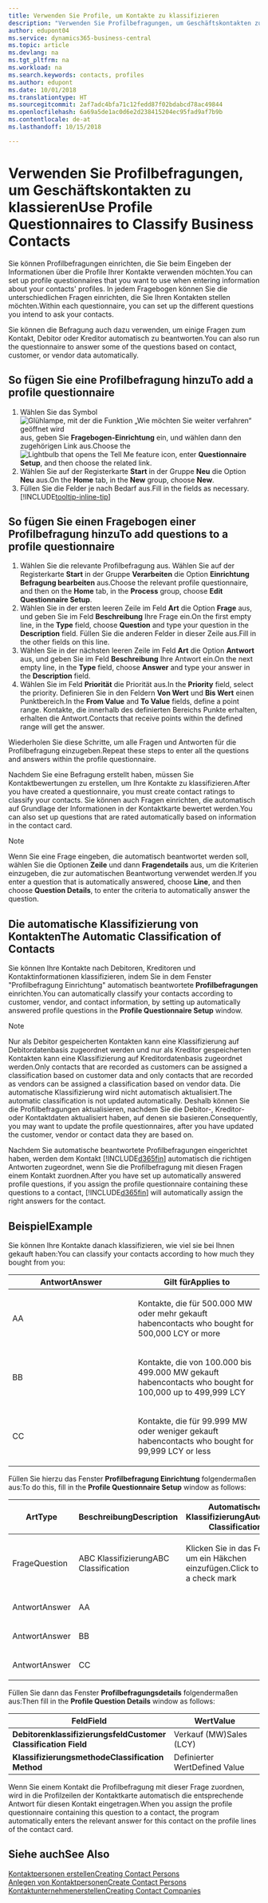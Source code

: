 ```yaml
---
title: Verwenden Sie Profile, um Kontakte zu klassifizieren
description: "Verwenden Sie Profilbefragungen, um Geschäftskontakten zu klassieren"
author: edupont04
ms.service: dynamics365-business-central
ms.topic: article
ms.devlang: na
ms.tgt_pltfrm: na
ms.workload: na
ms.search.keywords: contacts, profiles
ms.author: edupont
ms.date: 10/01/2018
ms.translationtype: HT
ms.sourcegitcommit: 2af7adc4bfa71c12fedd87f02bdabcd78ac49844
ms.openlocfilehash: 6a69a5de1ac0d6e2d238415204ec95fad9af7b9b
ms.contentlocale: de-at
ms.lasthandoff: 10/15/2018

---
```


# <a name="use-profile-questionnaires-to-classify-business-contacts"></a><span data-ttu-id="ec787-103">Verwenden Sie Profilbefragungen, um Geschäftskontakten zu klassieren</span><span class="sxs-lookup"><span data-stu-id="ec787-103">Use Profile Questionnaires to Classify Business Contacts</span></span>
<span data-ttu-id="ec787-104">Sie können Profilbefragungen einrichten, die Sie beim Eingeben der Informationen über die Profile Ihrer Kontakte verwenden möchten.</span><span class="sxs-lookup"><span data-stu-id="ec787-104">You can set up profile questionnaires that you want to use when entering information about your contacts' profiles.</span></span> <span data-ttu-id="ec787-105">In jedem Fragebogen können Sie die unterschiedlichen Fragen einrichten, die Sie Ihren Kontakten stellen möchten.</span><span class="sxs-lookup"><span data-stu-id="ec787-105">Within each questionnaire, you can set up the different questions you intend to ask your contacts.</span></span>  

<span data-ttu-id="ec787-106">Sie können die Befragung auch dazu verwenden, um einige Fragen zum Kontakt, Debitor oder Kreditor automatisch zu beantworten.</span><span class="sxs-lookup"><span data-stu-id="ec787-106">You can also run the questionnaire to answer some of the questions based on contact, customer, or vendor data automatically.</span></span>  

## <a name="to-add-a-profile-questionnaire"></a><span data-ttu-id="ec787-107">So fügen Sie eine Profilbefragung hinzu</span><span class="sxs-lookup"><span data-stu-id="ec787-107">To add a profile questionnaire</span></span>
1.  <span data-ttu-id="ec787-108">Wählen Sie das Symbol ![Glühlampe, mit der die Funktion „Wie möchten Sie weiter verfahren“ geöffnet wird](media/ui-search/search_small.png "Wie möchten Sie weiter verfahren?") aus, geben Sie **Fragebogen-Einrichtung** ein, und wählen dann den zugehörigen Link aus.</span><span class="sxs-lookup"><span data-stu-id="ec787-108">Choose the ![Lightbulb that opens the Tell Me feature](media/ui-search/search_small.png "Tell me what you want to do") icon, enter **Questionnaire Setup**, and then choose the related link.</span></span>  
2.  <span data-ttu-id="ec787-109">Wählen Sie auf der Registerkarte **Start** in der Gruppe **Neu** die Option **Neu** aus.</span><span class="sxs-lookup"><span data-stu-id="ec787-109">On the **Home** tab, in the **New** group, choose **New**.</span></span>  
3.  <span data-ttu-id="ec787-110">Füllen Sie die Felder je nach Bedarf aus.</span><span class="sxs-lookup"><span data-stu-id="ec787-110">Fill in the fields as necessary.</span></span> [!INCLUDE[tooltip-inline-tip](includes/tooltip-inline-tip_md.md)]  

## <a name="to-add-questions-to-a-profile-questionnaire"></a><span data-ttu-id="ec787-111">So fügen Sie einen Fragebogen einer Profilbefragung hinzu</span><span class="sxs-lookup"><span data-stu-id="ec787-111">To add questions to a profile questionnaire</span></span>
1.  <span data-ttu-id="ec787-112">Wählen Sie die relevante Profilbefragung aus. Wählen Sie auf der Registerkarte **Start** in der Gruppe **Verarbeiten** die Option **Einrichtung Befragung bearbeiten** aus.</span><span class="sxs-lookup"><span data-stu-id="ec787-112">Choose the relevant profile questionnaire, and then on the **Home** tab, in the **Process** group, choose **Edit Questionnaire Setup**.</span></span>  
2.  <span data-ttu-id="ec787-113">Wählen Sie in der ersten leeren Zeile im Feld **Art** die Option **Frage** aus, und geben Sie im Feld **Beschreibung** Ihre Frage ein.</span><span class="sxs-lookup"><span data-stu-id="ec787-113">On the first empty line, in the **Type** field, choose **Question** and type your question in the **Description** field.</span></span> <span data-ttu-id="ec787-114">Füllen Sie die anderen Felder in dieser Zeile aus.</span><span class="sxs-lookup"><span data-stu-id="ec787-114">Fill in the other fields on this line.</span></span>  
3.  <span data-ttu-id="ec787-115">Wählen Sie in der nächsten leeren Zeile im Feld **Art** die Option **Antwort** aus, und geben Sie im Feld **Beschreibung** Ihre Antwort ein.</span><span class="sxs-lookup"><span data-stu-id="ec787-115">On the next empty line, in the **Type** field, choose **Answer** and type your answer in the **Description** field.</span></span>  
4.  <span data-ttu-id="ec787-116">Wählen Sie im Feld **Priorität** die Priorität aus.</span><span class="sxs-lookup"><span data-stu-id="ec787-116">In the **Priority** field, select the priority.</span></span> <span data-ttu-id="ec787-117">Definieren Sie in den Feldern **Von Wert** und **Bis Wert** einen Punktbereich.</span><span class="sxs-lookup"><span data-stu-id="ec787-117">In the **From Value** and **To Value** fields, define a point range.</span></span> <span data-ttu-id="ec787-118">Kontakte, die innerhalb des definierten Bereichs Punkte erhalten, erhalten die Antwort.</span><span class="sxs-lookup"><span data-stu-id="ec787-118">Contacts that receive points within the defined range will get the answer.</span></span>  

<span data-ttu-id="ec787-119">Wiederholen Sie diese Schritte, um alle Fragen und Antworten für die Profilbefragung einzugeben.</span><span class="sxs-lookup"><span data-stu-id="ec787-119">Repeat these steps to enter all the questions and answers within the profile questionnaire.</span></span>

<span data-ttu-id="ec787-120">Nachdem Sie eine Befragung erstellt haben, müssen Sie Kontaktbewertungen zu erstellen, um Ihre Kontakte zu klassifizieren.</span><span class="sxs-lookup"><span data-stu-id="ec787-120">After you have created a questionnaire, you must create contact ratings to classify your contacts.</span></span> <span data-ttu-id="ec787-121">Sie können auch Fragen einrichten, die automatisch auf Grundlage der Informationen in der Kontaktkarte bewertet werden.</span><span class="sxs-lookup"><span data-stu-id="ec787-121">You can also set up questions that are rated automatically based on information in the contact card.</span></span>  

> [!NOTE]
> <span data-ttu-id="ec787-122">Wenn Sie eine Frage eingeben, die automatisch beantwortet werden soll, wählen Sie die Optionen <STRONG>Zeile</STRONG> und dann <STRONG>Fragendetails</STRONG> aus, um die Kriterien einzugeben, die zur automatischen Beantwortung verwendet werden.</span><span class="sxs-lookup"><span data-stu-id="ec787-122">If you enter a question that is automatically answered, choose <STRONG>Line</STRONG>, and then choose <STRONG>Question Details</STRONG>, to enter the criteria to automatically answer the question.</span></span>

## <a name="the-automatic-classification-of-contacts"></a><span data-ttu-id="ec787-123">Die automatische Klassifizierung von Kontakten</span><span class="sxs-lookup"><span data-stu-id="ec787-123">The Automatic Classification of Contacts</span></span>
<span data-ttu-id="ec787-124">Sie können Ihre Kontakte nach Debitoren, Kreditoren und Kontaktinformationen klassifizieren, indem Sie in dem Fenster "Profilbefragung Einrichtung" automatisch beantwortete **Profilbefragungen** einrichten.</span><span class="sxs-lookup"><span data-stu-id="ec787-124">You can automatically classify your contacts according to customer, vendor, and contact information, by setting up automatically answered profile questions in the **Profile Questionnaire Setup** window.</span></span>  

> [!NOTE]
> <span data-ttu-id="ec787-125">Nur als Debitor gespeicherten Kontakten kann eine Klassifizierung auf Debitordatenbasis zugeordnet werden und nur als Kreditor gespeicherten Kontakten kann eine Klassifizierung auf Kreditordatenbasis zugeordnet werden.</span><span class="sxs-lookup"><span data-stu-id="ec787-125">Only contacts that are recorded as customers can be assigned a classification based on customer data and only contacts that are recorded as vendors can be assigned a classification based on vendor data.</span></span> <span data-ttu-id="ec787-126">Die automatische Klassifizierung wird nicht automatisch aktualisiert.</span><span class="sxs-lookup"><span data-stu-id="ec787-126">The automatic classification is not updated automatically.</span></span> <span data-ttu-id="ec787-127">Deshalb können Sie die Profilbefragungen aktualisieren, nachdem Sie die Debitor-, Kreditor- oder Kontaktdaten aktualisiert haben, auf denen sie basieren.</span><span class="sxs-lookup"><span data-stu-id="ec787-127">Consequently, you may want to update the profile questionnaires, after you have updated the customer, vendor or contact data they are based on.</span></span>  

<span data-ttu-id="ec787-128">Nachdem Sie automatische beantwortete Profilbefragungen eingerichtet haben, werden dem Kontakt [!INCLUDE[d365fin](includes/d365fin_md.md)] automatisch die richtigen Antworten zugeordnet, wenn Sie die Profilbefragung mit diesen Fragen einem Kontakt zuordnen.</span><span class="sxs-lookup"><span data-stu-id="ec787-128">After you have set up automatically answered profile questions, if you assign the profile questionnaire containing these questions to a contact, [!INCLUDE[d365fin](includes/d365fin_md.md)] will automatically assign the right answers for the contact.</span></span>  

## <a name="example"></a><span data-ttu-id="ec787-129">Beispiel</span><span class="sxs-lookup"><span data-stu-id="ec787-129">Example</span></span>
<span data-ttu-id="ec787-130">Sie können Ihre Kontakte danach klassifizieren, wie viel sie bei Ihnen gekauft haben:</span><span class="sxs-lookup"><span data-stu-id="ec787-130">You can classify your contacts according to how much they bought from you:</span></span>

<table>
<colgroup>
<col style="width: 50%" />
<col style="width: 50%" />
</colgroup>
<thead>
<tr class="header">
<th><span data-ttu-id="ec787-131"><strong>Antwort</strong></span><span class="sxs-lookup"><span data-stu-id="ec787-131"><strong>Answer</strong></span></span></th>
<th><span data-ttu-id="ec787-132"><strong>Gilt für</strong></span><span class="sxs-lookup"><span data-stu-id="ec787-132"><strong>Applies to</strong></span></span></th>
</tr>
</thead>
<tbody>
<tr class="odd">
<td><p><span data-ttu-id="ec787-133">A</span><span class="sxs-lookup"><span data-stu-id="ec787-133">A</span></span></p></td>
<td><p><span data-ttu-id="ec787-134">Kontakte, die für 500.000 MW oder mehr gekauft haben</span><span class="sxs-lookup"><span data-stu-id="ec787-134">contacts who bought for 500,000 LCY or more</span></span></p></td>
</tr>
<tr class="even">
<td><p><span data-ttu-id="ec787-135">B</span><span class="sxs-lookup"><span data-stu-id="ec787-135">B</span></span></p></td>
<td><p><span data-ttu-id="ec787-136">Kontakte, die von 100.000 bis 499.000 MW gekauft haben</span><span class="sxs-lookup"><span data-stu-id="ec787-136">contacts who bought for 100,000 up to 499,999 LCY</span></span></p></td>
</tr>
<tr class="odd">
<td><p><span data-ttu-id="ec787-137">C</span><span class="sxs-lookup"><span data-stu-id="ec787-137">C</span></span></p></td>
<td><p><span data-ttu-id="ec787-138">Kontakte, die für 99.999 MW oder weniger gekauft haben</span><span class="sxs-lookup"><span data-stu-id="ec787-138">contacts who bought for 99,999 LCY or less</span></span></p></td>
</tr>
</tbody>
</table>

<span data-ttu-id="ec787-139">Füllen Sie hierzu das Fenster **Profilbefragung Einrichtung** folgendermaßen aus:</span><span class="sxs-lookup"><span data-stu-id="ec787-139">To do this, fill in the **Profile Questionnaire Setup** window as follows:</span></span>


<table>
<colgroup>
<col style="width: 20%" />
<col style="width: 20%" />
<col style="width: 20%" />
<col style="width: 20%" />
<col style="width: 20%" />
</colgroup>
<thead>
<tr class="header">
<th><span data-ttu-id="ec787-140"><strong>Art</strong></span><span class="sxs-lookup"><span data-stu-id="ec787-140"><strong>Type</strong></span></span></th>
<th><span data-ttu-id="ec787-141"><strong>Beschreibung</strong></span><span class="sxs-lookup"><span data-stu-id="ec787-141"><strong>Description</strong></span></span></th>
<th><span data-ttu-id="ec787-142"><strong>Automatische Klassifizierung</strong></span><span class="sxs-lookup"><span data-stu-id="ec787-142"><strong>Automatic Classification</strong></span></span></th>
<th><span data-ttu-id="ec787-143"><strong>Von Wert</strong></span><span class="sxs-lookup"><span data-stu-id="ec787-143"><strong>From Value</strong></span></span></th>
<th><span data-ttu-id="ec787-144"><strong>Bis Wert</strong></span><span class="sxs-lookup"><span data-stu-id="ec787-144"><strong>To Value</strong></span></span></th>
</tr>
</thead>
<tbody>
<tr class="odd">
<td><p><span data-ttu-id="ec787-145">Frage</span><span class="sxs-lookup"><span data-stu-id="ec787-145">Question</span></span></p></td>
<td><p><span data-ttu-id="ec787-146">ABC Klassifizierung</span><span class="sxs-lookup"><span data-stu-id="ec787-146">ABC Classification</span></span></p></td>
<td><p><span data-ttu-id="ec787-147">Klicken Sie in das Feld, um ein Häkchen einzufügen.</span><span class="sxs-lookup"><span data-stu-id="ec787-147">Click to insert a check mark</span></span></p></td>
<td><p> </p></td>
<td><p> </p></td>
</tr>
<tr class="even">
<td><p><span data-ttu-id="ec787-148">Antwort</span><span class="sxs-lookup"><span data-stu-id="ec787-148">Answer</span></span></p></td>
<td><p><span data-ttu-id="ec787-149">A</span><span class="sxs-lookup"><span data-stu-id="ec787-149">A</span></span></p></td>
<td><p> </p></td>
<td><p><span data-ttu-id="ec787-150">500.000</span><span class="sxs-lookup"><span data-stu-id="ec787-150">500,000</span></span></p></td>
<td><p> </p></td>
</tr>
<tr class="odd">
<td><p><span data-ttu-id="ec787-151">Antwort</span><span class="sxs-lookup"><span data-stu-id="ec787-151">Answer</span></span></p></td>
<td><p><span data-ttu-id="ec787-152">B</span><span class="sxs-lookup"><span data-stu-id="ec787-152">B</span></span></p></td>
<td><p> </p></td>
<td><p><span data-ttu-id="ec787-153">100.000</span><span class="sxs-lookup"><span data-stu-id="ec787-153">100,000</span></span></p></td>
<td><p><span data-ttu-id="ec787-154">499.999</span><span class="sxs-lookup"><span data-stu-id="ec787-154">499,999</span></span></p></td>
</tr>
<tr class="even">
<td><p><span data-ttu-id="ec787-155">Antwort</span><span class="sxs-lookup"><span data-stu-id="ec787-155">Answer</span></span></p></td>
<td><p><span data-ttu-id="ec787-156">C</span><span class="sxs-lookup"><span data-stu-id="ec787-156">C</span></span></p></td>
<td><p> </p></td>
<td><p> </p></td>
<td><p><span data-ttu-id="ec787-157">99.999</span><span class="sxs-lookup"><span data-stu-id="ec787-157">99,999</span></span></p></td>
</tr>
</tbody>
</table>

<span data-ttu-id="ec787-158">Füllen Sie dann das Fenster **Profilbefragungsdetails** folgendermaßen aus:</span><span class="sxs-lookup"><span data-stu-id="ec787-158">Then fill in the **Profile Question Details** window as follows:</span></span>
<table>
<colgroup>
<col style="width: 50%" />
<col style="width: 50%" />
</colgroup>
<thead>
<tr class="header">
<th><span data-ttu-id="ec787-159"><strong>Feld</strong></span><span class="sxs-lookup"><span data-stu-id="ec787-159"><strong>Field</strong></span></span></th>
<th><span data-ttu-id="ec787-160"><strong>Wert</strong></span><span class="sxs-lookup"><span data-stu-id="ec787-160"><strong>Value</strong></span></span></th>
</tr>
</thead>
<tbody>
<tr>
<td><span data-ttu-id="ec787-161"><strong>Debitorenklassifizierungsfeld</strong></span><span class="sxs-lookup"><span data-stu-id="ec787-161"><strong>Customer Classification Field</strong></span></span></td>
<td><span data-ttu-id="ec787-162"><emphasis>Verkauf (MW)</emphasis></span><span class="sxs-lookup"><span data-stu-id="ec787-162"><emphasis>Sales (LCY)</emphasis></span></span></td>
</tr>
<tr>
<td><span data-ttu-id="ec787-163"><strong>Klassifizierungsmethode</strong></span><span class="sxs-lookup"><span data-stu-id="ec787-163"><strong>Classification Method</strong></span></span></td>
<td><span data-ttu-id="ec787-164"><emphasis>Definierter Wert</emphasis></span><span class="sxs-lookup"><span data-stu-id="ec787-164"><emphasis>Defined Value</emphasis></span></span></td>
</tr>
</tbody>
</table>

<span data-ttu-id="ec787-165">Wenn Sie einem Kontakt die Profilbefragung mit dieser Frage zuordnen, wird in die Profilzeilen der Kontaktkarte automatisch die entsprechende Antwort für diesen Kontakt eingetragen.</span><span class="sxs-lookup"><span data-stu-id="ec787-165">When you assign the profile questionnaire containing this question to a contact, the program automatically enters the relevant answer for this contact on the profile lines of the contact card.</span></span>

## <a name="see-also"></a><span data-ttu-id="ec787-166">Siehe auch</span><span class="sxs-lookup"><span data-stu-id="ec787-166">See Also</span></span>
[<span data-ttu-id="ec787-167">Kontaktpersonen erstellen</span><span class="sxs-lookup"><span data-stu-id="ec787-167">Creating Contact Persons</span></span>](marketing-create-contact-persons.md)  
[<span data-ttu-id="ec787-168">Anlegen von Kontaktpersonen</span><span class="sxs-lookup"><span data-stu-id="ec787-168">Create Contact Persons</span></span>](marketing-how-create-contact-persons.md)  
[<span data-ttu-id="ec787-169">Kontaktunternehmenerstellen</span><span class="sxs-lookup"><span data-stu-id="ec787-169">Creating Contact Companies</span></span>](marketing-create-contact-companies.md)  

